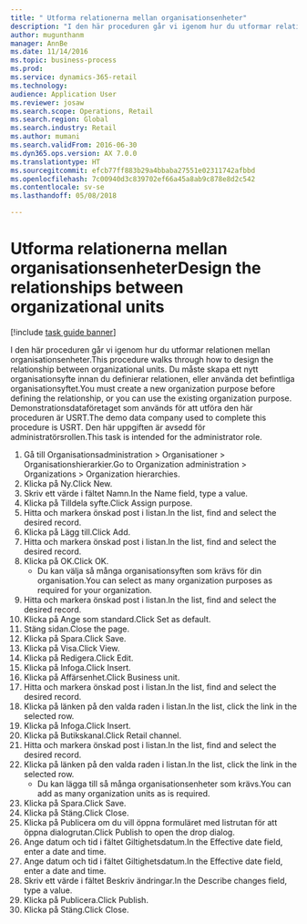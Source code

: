 ```yaml
--- 
title: " Utforma relationerna mellan organisationsenheter"
description: "I den här proceduren går vi igenom hur du utformar relationen mellan organisationsenheter."
author: mugunthanm
manager: AnnBe
ms.date: 11/14/2016
ms.topic: business-process
ms.prod: 
ms.service: dynamics-365-retail
ms.technology: 
audience: Application User
ms.reviewer: josaw
ms.search.scope: Operations, Retail
ms.search.region: Global
ms.search.industry: Retail
ms.author: mumani
ms.search.validFrom: 2016-06-30
ms.dyn365.ops.version: AX 7.0.0
ms.translationtype: HT
ms.sourcegitcommit: efcb77ff883b29a4bbaba27551e02311742afbbd
ms.openlocfilehash: 7c00940d3c839702ef66a45a8ab9c878e8d2c542
ms.contentlocale: sv-se
ms.lasthandoff: 05/08/2018

---
```

# <a name="design-the-relationships-between-organizational-units"></a><span data-ttu-id="34ab8-103"> Utforma relationerna mellan organisationsenheter</span><span class="sxs-lookup"><span data-stu-id="34ab8-103">Design the relationships between organizational units</span></span>

[!include [task guide banner](../includes/task-guide-banner.md)]

<span data-ttu-id="34ab8-104">I den här proceduren går vi igenom hur du utformar relationen mellan organisationsenheter.</span><span class="sxs-lookup"><span data-stu-id="34ab8-104">This procedure walks through how to design the relationship between organizational units.</span></span> <span data-ttu-id="34ab8-105">Du måste skapa ett nytt organisationsyfte innan du definierar relationen, eller använda det befintliga organisationsyftet.</span><span class="sxs-lookup"><span data-stu-id="34ab8-105">You must create a new organization purpose before defining the relationship, or you can use the existing organization purpose.</span></span> <span data-ttu-id="34ab8-106">Demonstrationsdataföretaget som används för att utföra den här proceduren är USRT.</span><span class="sxs-lookup"><span data-stu-id="34ab8-106">The demo data company used to complete this procedure is USRT.</span></span> <span data-ttu-id="34ab8-107">Den här uppgiften är avsedd för administratörsrollen.</span><span class="sxs-lookup"><span data-stu-id="34ab8-107">This task is intended for the administrator role.</span></span>

1. <span data-ttu-id="34ab8-108">Gå till Organisationsadministration > Organisationer > Organisationshierarkier.</span><span class="sxs-lookup"><span data-stu-id="34ab8-108">Go to Organization administration > Organizations > Organization hierarchies.</span></span>
2. <span data-ttu-id="34ab8-109">Klicka på Ny.</span><span class="sxs-lookup"><span data-stu-id="34ab8-109">Click New.</span></span>
3. <span data-ttu-id="34ab8-110">Skriv ett värde i fältet Namn.</span><span class="sxs-lookup"><span data-stu-id="34ab8-110">In the Name field, type a value.</span></span>
4. <span data-ttu-id="34ab8-111">Klicka på Tilldela syfte.</span><span class="sxs-lookup"><span data-stu-id="34ab8-111">Click Assign purpose.</span></span>
5. <span data-ttu-id="34ab8-112">Hitta och markera önskad post i listan.</span><span class="sxs-lookup"><span data-stu-id="34ab8-112">In the list, find and select the desired record.</span></span>
6. <span data-ttu-id="34ab8-113">Klicka på Lägg till.</span><span class="sxs-lookup"><span data-stu-id="34ab8-113">Click Add.</span></span>
7. <span data-ttu-id="34ab8-114">Hitta och markera önskad post i listan.</span><span class="sxs-lookup"><span data-stu-id="34ab8-114">In the list, find and select the desired record.</span></span>
8. <span data-ttu-id="34ab8-115">Klicka på OK.</span><span class="sxs-lookup"><span data-stu-id="34ab8-115">Click OK.</span></span>
    * <span data-ttu-id="34ab8-116">Du kan välja så många organisationsyften som krävs för din organisation.</span><span class="sxs-lookup"><span data-stu-id="34ab8-116">You can select as many organization purposes as required for your organization.</span></span>  
9. <span data-ttu-id="34ab8-117">Hitta och markera önskad post i listan.</span><span class="sxs-lookup"><span data-stu-id="34ab8-117">In the list, find and select the desired record.</span></span>
10. <span data-ttu-id="34ab8-118">Klicka på Ange som standard.</span><span class="sxs-lookup"><span data-stu-id="34ab8-118">Click Set as default.</span></span>
11. <span data-ttu-id="34ab8-119">Stäng sidan.</span><span class="sxs-lookup"><span data-stu-id="34ab8-119">Close the page.</span></span>
12. <span data-ttu-id="34ab8-120">Klicka på Spara.</span><span class="sxs-lookup"><span data-stu-id="34ab8-120">Click Save.</span></span>
13. <span data-ttu-id="34ab8-121">Klicka på Visa.</span><span class="sxs-lookup"><span data-stu-id="34ab8-121">Click View.</span></span>
14. <span data-ttu-id="34ab8-122">Klicka på Redigera.</span><span class="sxs-lookup"><span data-stu-id="34ab8-122">Click Edit.</span></span>
15. <span data-ttu-id="34ab8-123">Klicka på Infoga.</span><span class="sxs-lookup"><span data-stu-id="34ab8-123">Click Insert.</span></span>
16. <span data-ttu-id="34ab8-124">Klicka på Affärsenhet.</span><span class="sxs-lookup"><span data-stu-id="34ab8-124">Click Business unit.</span></span>
17. <span data-ttu-id="34ab8-125">Hitta och markera önskad post i listan.</span><span class="sxs-lookup"><span data-stu-id="34ab8-125">In the list, find and select the desired record.</span></span>
18. <span data-ttu-id="34ab8-126">Klicka på länken på den valda raden i listan.</span><span class="sxs-lookup"><span data-stu-id="34ab8-126">In the list, click the link in the selected row.</span></span>
19. <span data-ttu-id="34ab8-127">Klicka på Infoga.</span><span class="sxs-lookup"><span data-stu-id="34ab8-127">Click Insert.</span></span>
20. <span data-ttu-id="34ab8-128">Klicka på Butikskanal.</span><span class="sxs-lookup"><span data-stu-id="34ab8-128">Click Retail channel.</span></span>
21. <span data-ttu-id="34ab8-129">Hitta och markera önskad post i listan.</span><span class="sxs-lookup"><span data-stu-id="34ab8-129">In the list, find and select the desired record.</span></span>
22. <span data-ttu-id="34ab8-130">Klicka på länken på den valda raden i listan.</span><span class="sxs-lookup"><span data-stu-id="34ab8-130">In the list, click the link in the selected row.</span></span>
    * <span data-ttu-id="34ab8-131">Du kan lägga till så många organisationsenheter som krävs.</span><span class="sxs-lookup"><span data-stu-id="34ab8-131">You can add as many organization units as is required.</span></span>  
23. <span data-ttu-id="34ab8-132">Klicka på Spara.</span><span class="sxs-lookup"><span data-stu-id="34ab8-132">Click Save.</span></span>
24. <span data-ttu-id="34ab8-133">Klicka på Stäng.</span><span class="sxs-lookup"><span data-stu-id="34ab8-133">Click Close.</span></span>
25. <span data-ttu-id="34ab8-134">Klicka på Publicera om du vill öppna formuläret med listrutan för att öppna dialogrutan.</span><span class="sxs-lookup"><span data-stu-id="34ab8-134">Click Publish to open the drop dialog.</span></span>
26. <span data-ttu-id="34ab8-135">Ange datum och tid i fältet Giltighetsdatum.</span><span class="sxs-lookup"><span data-stu-id="34ab8-135">In the Effective date field, enter a date and time.</span></span>
27. <span data-ttu-id="34ab8-136">Ange datum och tid i fältet Giltighetsdatum.</span><span class="sxs-lookup"><span data-stu-id="34ab8-136">In the Effective date field, enter a date and time.</span></span>
28. <span data-ttu-id="34ab8-137">Skriv ett värde i fältet Beskriv ändringar.</span><span class="sxs-lookup"><span data-stu-id="34ab8-137">In the Describe changes field, type a value.</span></span>
29. <span data-ttu-id="34ab8-138">Klicka på Publicera.</span><span class="sxs-lookup"><span data-stu-id="34ab8-138">Click Publish.</span></span>
30. <span data-ttu-id="34ab8-139">Klicka på Stäng.</span><span class="sxs-lookup"><span data-stu-id="34ab8-139">Click Close.</span></span>


